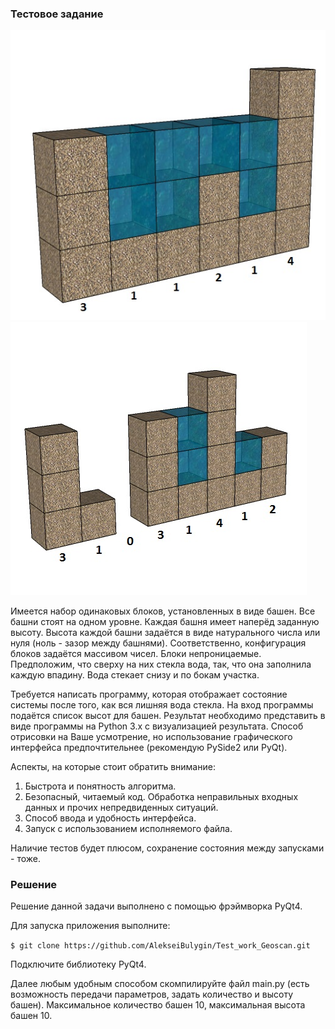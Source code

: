 ### **Тестовое задание**
![](https://github.com/AlekseiBulygin/Test_work_Geoscan/blob/master/images/1.jpg) ![](https://github.com/AlekseiBulygin/Test_work_Geoscan/blob/master/images/2.jpg)

Имеется набор одинаковых блоков, установленных в виде башен. Все башни стоят на
одном уровне. Каждая башня имеет наперёд заданную высоту. Высота каждой башни
задаётся в виде натурального числа или нуля (ноль - зазор между башнями). Соответственно,
конфигурация блоков задаётся массивом чисел. Блоки непроницаемые. Предположим, что
сверху на них стекла вода, так, что она заполнила каждую впадину. Вода стекает снизу и по
бокам участка.

Требуется написать программу, которая отображает состояние системы после того,
как вся лишняя вода стекла. На вход программы подаётся список высот для башен.
Результат необходимо представить в виде программы на Python 3.x с визуализацией
результата. Способ отрисовки на Ваше усмотрение, но использование графического
интерфейса предпочтительнее (рекомендую PySide2 или PyQt).

Аспекты, на которые стоит обратить внимание:
1. Быстрота и понятность алгоритма.
2. Безопасный, читаемый код. Обработка неправильных входных данных и прочих
непредвиденных ситуаций.
3. Способ ввода и удобность интерфейса.
4. Запуск с использованием исполняемого файла.

Наличие тестов будет плюсом, сохранение состояния между запусками - тоже.

### **Решение**
Решение данной задачи выполнено с помощью фрэймворка PyQt4.

Для запуска приложения выполните:

`$ git clone https://github.com/AlekseiBulygin/Test_work_Geoscan.git`

Подключите библиотеку PyQt4.

Далее любым удобным способом скомпилируйте файл main.py (есть возможность передачи параметров, задать количество и высоту башен). Максимальное количество башен 10, максимальная высота башен 10.
 